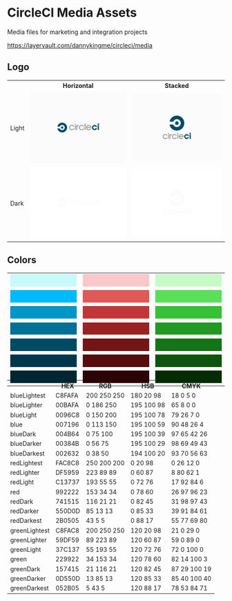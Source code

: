 CircleCI Media Assets
=====

Media files for marketing and integration projects

https://layervault.com/dannykingme/circleci/media

Logo
---

<table>
  <tr>
    <th></th>
    <th>Horizontal</th>
    <th>Stacked</th>
  </tr>
  <tr>
    <td>Light</td>
    <td><img src="logo/build/horizontal_light.1.png"/></td>
    <td><img src="logo/build/stacked_light.1.png"/></td>
  </tr>
  <tr>
    <td>Dark</td>
    <td><img src="logo/build/horizontal_dark.1.png"/></td>
    <td><img src="logo/build/stacked_dark.1.png"/></td>
  </tr>
</table>

Colors
---

<table>
  <tr>
    <td>
      <img src="color/blue/blueLightest.png"/>
    </td>
    <td>
      <img src="color/red/redLightest.png"/>
    </td>
    <td>
      <img src="color/green/greenLightest.png"/>
    </td>
  </tr>
  <tr>
    <td>
      <img src="color/blue/blueLighter.png"/>
    </td>
    <td>
      <img src="color/red/redLighter.png"/>
    </td>
    <td>
      <img src="color/green/greenLighter.png"/>
    </td>
  </tr>
  <tr>
    <td>
      <img src="color/blue/blueLight.png"/>
    </td>
    <td>
      <img src="color/red/redLight.png"/>
    </td>
    <td>
      <img src="color/green/greenLight.png"/>
    </td>
  </tr>
  <tr>
    <td>
      <img src="color/blue/blue.png"/>
    </td>
    <td>
      <img src="color/red/red.png"/>
    </td>
    <td>
      <img src="color/green/green.png"/>
    </td>
  </tr>
  <tr>
    <td>
      <img src="color/blue/blueDark.png"/>
    </td>
    <td>
      <img src="color/red/redDark.png"/>
    </td>
    <td>
      <img src="color/green/greenDark.png"/>
    </td>
  </tr>
  <tr>
    <td>
      <img src="color/blue/blueDarker.png"/>
    </td>
    <td>
      <img src="color/red/redDarker.png"/>
    </td>
    <td>
      <img src="color/green/greenDarker.png"/>
    </td>
  </tr>
  <tr>
    <td>
      <img src="color/blue/blueDarkest.png"/>
    </td>
    <td>
      <img src="color/red/redDarkest.png"/>
    </td>
    <td>
      <img src="color/green/greenDarkest.png"/>
    </td>
  </tr>
</table>

<table style="width: 100%; margin-top: -2em;">
  <tr>
    <th></th>
    <th>HEX</th>
    <th>RGB</th>
    <th>HSB</th>
    <th>CMYK</th>
  </tr>
  <tr>
    <td>blueLightest</td>
    <td>C8FAFA</td>
    <td>200 250 250</td>
    <td>180 20 98</td>
    <td>18 0 5 0</td>
  </tr>
  <tr>
    <td>blueLighter</td>
    <td>00BAFA</td>
    <td>0 186 250</td>
    <td>195 100 98</td>
    <td>65 8 0 0</td>
  </tr>
  <tr>
    <td>blueLight</td>
    <td>0096C8</td>
    <td>0 150 200</td>
    <td>195 100 78</td>
    <td>79 26 7 0</td>
  </tr>
  <tr>
    <td>blue</td>
    <td>007196</td>
    <td>0 113 150</td>
    <td>195 100 59</td>
    <td>90 48 26 4</td>
  </tr>
  <tr>
    <td>blueDark</td>
    <td>004B64</td>
    <td>0 75 100</td>
    <td>195 100 39</td>
    <td>97 65 42 26</td>
  </tr>
  <tr>
    <td>blueDarker</td>
    <td>00384B</td>
    <td>0 56 75</td>
    <td>195 100 29</td>
    <td>98 69 49 43</td>
  </tr>
  <tr>
    <td>blueDarkest</td>
    <td>002632</td>
    <td>0 38 50</td>
    <td>194 100 20</td>
    <td>93 70 56 63</td>
  </tr>
  <tr>
    <td>redLightest</td>
    <td>FAC8C8</td>
    <td>250 200 200</td>
    <td>0 20 98</td>
    <td>0 26 12 0</td>
  </tr>
  <tr>
    <td>redLighter</td>
    <td>DF5959</td>
    <td>223 89 89</td>
    <td>0 60 87</td>
    <td>8 80 62 1</td>
  </tr>
  <tr>
    <td>redLight</td>
    <td>C13737</td>
    <td>193 55 55</td>
    <td>0 72 76</td>
    <td>17 92 84 6</td>
  </tr>
  <tr>
    <td>red</td>
    <td>992222</td>
    <td>153 34 34</td>
    <td>0 78 60</td>
    <td>26 97 96 23</td>
  </tr>
  <tr>
    <td>redDark</td>
    <td>741515</td>
    <td>116 21 21</td>
    <td>0 82 45</td>
    <td>31 98 97 43</td>
  </tr>
  <tr>
    <td>redDarker</td>
    <td>550D0D</td>
    <td>85 13 13</td>
    <td>0 85 33</td>
    <td>39 91 84 61</td>
  </tr>
  <tr>
    <td>redDarkest</td>
    <td>2B0505</td>
    <td>43 5 5</td>
    <td>0 88 17</td>
    <td>55 77 69 80</td>
  </tr>
  <tr>
    <td>greenLightest</td>
    <td>C8FAC8</td>
    <td>200 250 250</td>
    <td>120 20 98</td>
    <td>21 0 29 0</td>
  </tr>
  <tr>
    <td>greenLighter</td>
    <td>59DF59</td>
    <td>89 223 89</td>
    <td>120 60 87</td>
    <td>59 0 89 0</td>
  </tr>
  <tr>
    <td>greenLight</td>
    <td>37C137</td>
    <td>55 193 55</td>
    <td>120 72 76</td>
    <td>72 0 100 0</td>
  </tr>
  <tr>
    <td>green</td>
    <td>229922</td>
    <td>34 153 34</td>
    <td>120 78 60</td>
    <td>82 14 100 3</td>
  </tr>
  <tr>
    <td>greenDark</td>
    <td>157415</td>
    <td>21 116 21</td>
    <td>120 82 45</td>
    <td>87 29 100 19</td>
  </tr>
  <tr>
    <td>greenDarker</td>
    <td>0D550D</td>
    <td>13 85 13</td>
    <td>120 85 33</td>
    <td>85 40 100 40</td>
  </tr>
  <tr>
    <td>greenDarkest</td>
    <td>052B05</td>
    <td>5 43 5</td>
    <td>120 88 17</td>
    <td>78 53 84 71</td>
  </tr>
</table>
